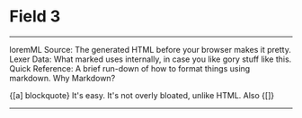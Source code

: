 # Field 3

---

loremML Source: The generated HTML before your browser makes it pretty.
Lexer Data: What marked uses internally, in case you like gory stuff like this.
Quick Reference: A brief run-down of how to format things using markdown.
Why Markdown?

{[a] blockquote}
It's easy. It's not overly bloated, unlike HTML. Also
{[]}

---
